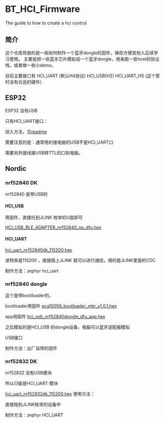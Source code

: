 # BT_HCI_Firmware
The guide to how to create a hci control 
## 简介

这个仓库存放的是一些如何制作一个蓝牙dongle的固件，保存方便其他人后续学习使用。
主要是把一些蓝牙芯片模拟成一个蓝牙dongle，用来跑一些host的协议栈，或者做一些小demo。

目前主要接口有
HCI_UART (默认H4协议)
HCI_USB(H2)
HCI_UART_H5 (这个暂时没有合适的硬件）

## ESP32

ESP32 没有USB

只有HCI_UART接口：

烧入方法，见[readme](01_ESP/01_ESP32/readme.md)

需要注意的是：通常用的接电脑的USB不是HCI_UART口

需要另外接线接USB转TTL的口到电脑。

## Nordic

### nrf52840 DK

nrf52840 是带USB的

#### HCI_USB

用固件，直接托到JLINK 枚举的U盘即可

 [HCI_USB_BLE_ADAPTER_nrf52840_no_dfu.hex](02_Nordic\HCI_USB\HCI_USB_BLE_ADAPTER_nrf52840_no_dfu.hex) 

#### HCI_UART

 [hci_uart_nrf52840dk_115200.hex](02_Nordic\HCI_UART\hci_uart_nrf52840dk_115200.hex) 

波特率是115200 ，直接插上JLINK 就可以进行通信，用的是JLINK里面的CDC

制作方法：zephyr hci_uart

### nrf52840 dongle

这个是带bootloader的，

bootloader用固件 [pca10059_bootloader_mbr_v1.0.1.hex](02_Nordic\pca10059_bootloader_mbr_v1.0.1.hex) 

app用固件  [hci_usb_nrf52840dongle_dfu_app.hex](02_Nordic\HCI_USB\hci_usb_nrf52840dongle_dfu_app.hex) 

之后模拟的是HCI_USB 的dongle设备，电脑可以蓝牙适配器模拟

USB接口

制作方法：出厂自带的固件

### nrf52832 DK

nrf52832 没有USB模块

所以只能是HCI_UART 模块

 [hci_uart_nrf52832dk_115200.hex](02_Nordic\HCI_UART\hci_uart_nrf52832dk_115200.hex) 
使用方法：

直接拖到JLINK枚举的设备中

制作方法：zephyr HCI_UART



